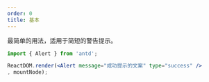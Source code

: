 ```yaml
---
order: 0
title: 基本
---
```


最简单的用法，适用于简短的警告提示。



````jsx
import { Alert } from 'antd';

ReactDOM.render(<Alert message="成功提示的文案" type="success" />
, mountNode);
````
